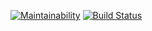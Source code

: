 [![Maintainability](https://api.codeclimate.com/v1/badges/7b39df67e818a4ba2167/maintainability)](https://codeclimate.com/github/samuel776/My-Brand-Web-App-Backend/maintainability)
[![Build Status](https://travis-ci.org/samuel776/My-Brand-Web-App-Backend.svg?branch=Develop)](https://travis-ci.org/samuel776/My-Brand-Web-App-Backend)